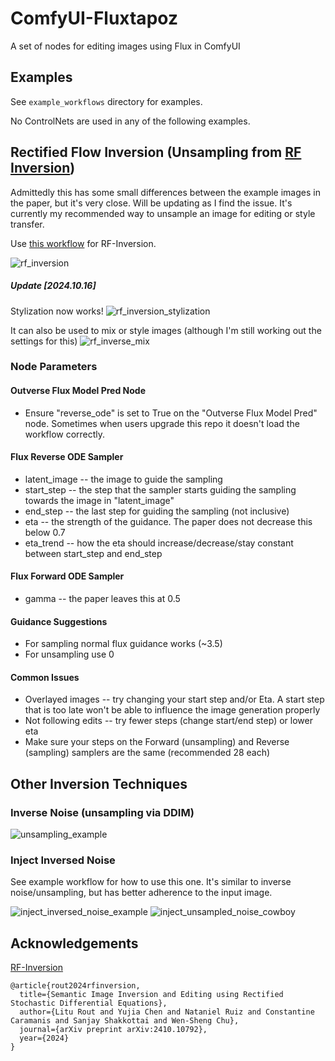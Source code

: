 # ComfyUI-Fluxtapoz

A set of nodes for editing images using Flux in ComfyUI

## Examples

See `example_workflows` directory for examples.

No ControlNets are used in any of the following examples.

## Rectified Flow Inversion (Unsampling from [RF Inversion](https://rf-inversion.github.io/))

Admittedly this has some small differences between the example images in the paper, but it's very close. Will be updating as I find the issue.
It's currently my recommended way to unsample an image for editing or style transfer.

Use [this workflow](https://github.com/logtd/ComfyUI-Fluxtapoz/blob/main/example_workflows/example_rf_inversion_updated.json) for RF-Inversion.

![rf_inversion](https://github.com/user-attachments/assets/f0517649-4dbb-4371-a8d5-3ae90e3b6368)

##### Update [2024.10.16]

Stylization now works!
![rf_inversion_stylization](https://github.com/user-attachments/assets/015825b8-9253-4270-a183-610c1420ae0d)

It can also be used to mix or style images (although I'm still working out the settings for this)
![rf_inverse_mix](https://github.com/user-attachments/assets/2588fab7-3de6-4708-b1da-6da4c8be4edb)

### Node Parameters

#### Outverse Flux Model Pred Node

-   Ensure "reverse_ode" is set to True on the "Outverse Flux Model Pred" node. Sometimes when users upgrade this repo it doesn't load the workflow correctly.

#### Flux Reverse ODE Sampler

-   latent_image -- the image to guide the sampling
-   start_step -- the step that the sampler starts guiding the sampling towards the image in "latent_image"
-   end_step -- the last step for guiding the sampling (not inclusive)
-   eta -- the strength of the guidance. The paper does not decrease this below 0.7
-   eta_trend -- how the eta should increase/decrease/stay constant between start_step and end_step

#### Flux Forward ODE Sampler

-   gamma -- the paper leaves this at 0.5

#### Guidance Suggestions

-   For sampling normal flux guidance works (~3.5)
-   For unsampling use 0

#### Common Issues

-   Overlayed images -- try changing your start step and/or Eta. A start step that is too late won't be able to influence the image generation properly
-   Not following edits -- try fewer steps (change start/end step) or lower eta
-   Make sure your steps on the Forward (unsampling) and Reverse (sampling) samplers are the same (recommended 28 each)

## Other Inversion Techniques

### Inverse Noise (unsampling via DDIM)

![unsampling_example](https://github.com/user-attachments/assets/9c604a31-5cc9-49c2-9a08-98e7872591c2)

### Inject Inversed Noise

See example workflow for how to use this one. It's similar to inverse noise/unsampling, but has better adherence to the input image.

![inject_inversed_noise_example](https://github.com/user-attachments/assets/ee052855-12c6-47f7-8178-b4acfb2ca6b9)
![inject_unsampled_noise_cowboy](https://github.com/user-attachments/assets/4d92c591-e04d-4123-a432-d859a32e5f46)

## Acknowledgements

[RF-Inversion](https://rf-inversion.github.io/)

```
@article{rout2024rfinversion,
  title={Semantic Image Inversion and Editing using Rectified Stochastic Differential Equations},
  author={Litu Rout and Yujia Chen and Nataniel Ruiz and Constantine Caramanis and Sanjay Shakkottai and Wen-Sheng Chu},
  journal={arXiv preprint arXiv:2410.10792},
  year={2024}
}
```
